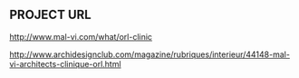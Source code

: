 ## PROJECT URL

http://www.mal-vi.com/what/orl-clinic

http://www.archidesignclub.com/magazine/rubriques/interieur/44148-mal-vi-architects-clinique-orl.html
